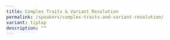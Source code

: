 ```yaml
---
title: Complex Traits & Variant Resolution
permalink: /speakers/complex-traits-and-variant-resolution/
variant: tiptap
description: ""
---
```

